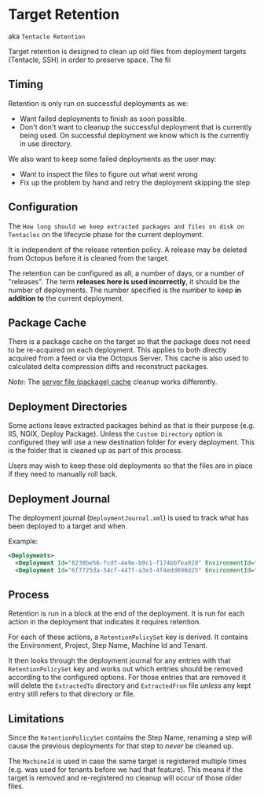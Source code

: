 # Target Retention

aka `Tentacle Retention`

Target retention is designed to clean up old files from deployment targets (Tentacle, SSH) in order to preserve space. The fil

## Timing

Retention is only run on successful deployments as we:
 - Want failed deployments to finish as soon possible. 
 - Don't don't want to cleanup the successful deployment that is currently being used. On successful deployment we know which is the currently in use directory.

We also want to keep some failed deployments as the user may:
- Want to inspect the files to figure out what went wrong
- Fix up the problem by hand and retry the deployment skipping the step

## Configuration

The `How long should we keep extracted packages and files on disk on Tentacles` on the lifecycle phase for the current deployment.

It is independent of the release retention policy. A release may be deleted from Octopus before it is cleaned from the target.

The retention can be configured as all, a number of days, or a number of "releases". The term **releases here is used incorrectly**, it should be the number of deployments. The number specified is the number to keep **in addition to** the current deployment.

## Package Cache

There is a package cache on the target so that the package does not need to be re-acquired on each deployment. This applies to both directly acquired from a feed or via the Octopus Server. This cache is also used to calculated delta compression diffs and reconstruct packages.

*Note*: The [server file (package) cache](..\FileCache.md) cleanup works differently.

## Deployment Directories

Some actions leave extracted packages behind as that is their purpose (e.g. IIS, NGIX, Deploy Package). Unless the `Custom Directory` option is configured they will use a new destination folder for every deployment. This is the folder that is cleaned up as part of this process.

Users may wish to keep these old deployments so that the files are in place if they need to manually roll back.

## Deployment Journal

The deployment journal (`DeploymentJournal.xml`) is used to track what has been deployed to a target and when.

Example:
```xml
<Deployments>
  <Deployment Id="8230be56-fcdf-4e9e-b9c1-f174bbfea928" EnvironmentId="Environments-1" TenantId="" ProjectId="Projects-1" PackageId="Test" PackageVersion="1.0.0" InstalledOn="2018-06-12 05:21:22" ExtractedFrom="C:\Octopus\Tentacle\Files\Test@S1.0.0@5C27F0F6BA16734C896550E72C34750A.zip" ExtractedTo="C:\Octopus\Applications\Tentacle\Local\Test\1.0.0" RetentionPolicySet="Environments-1/Projects-1/Step-Package/Machines-1/&lt;default&gt;" CustomInstallationDirectory="C:\Octopus\Applications\Tentacle\Local\Test\1.0.0" WasSuccessful="True" />
  <Deployment Id="6f7725da-54cf-447f-a3e3-4f4edd690d25" EnvironmentId="Environments-1" TenantId="" ProjectId="Projects-1" PackageId="Test" PackageVersion="1.0.0" InstalledOn="2018-06-12 05:29:55" ExtractedFrom="C:\Octopus\Tentacle\Files\Test@S1.0.0@5C27F0F6BA16734C896550E72C34750A.zip" ExtractedTo="C:\Octopus\Applications\Tentacle\Local\Test\1.0.0_1" RetentionPolicySet="Environments-1/Projects-1/Step-Package/Machines-1/&lt;default&gt;" CustomInstallationDirectory="C:\Octopus\Applications\Tentacle\Local\Test\1.0.0_1" WasSuccessful="True" />
 ```



 ## Process

Retention is run in a block at the end of the deployment. It is run for each action in the deployment that indicates it requires retention.

For each of these actions, a `RetentionPolicySet` key is derived. It contains the Environment, Project, Step Name, Machine Id and Tenant.

It then looks through the deployment journal for any entries with that `RetentionPolicySet` key and works out which entries should be removed according to the configured options. For those entries that are removed it will delete the `ExtractedTo` directory and `ExtractedFrom` file *unless* any kept entry still refers to that directory or file.

## Limitations

Since the `RetentionPolicySet` contains the Step Name, renaming a step will cause the previous deployments for that step to *never* be cleaned up.

The `MachineId` is used in case the same target is registered multiple times (e.g. was used for tenants before we had that feature). This means if the target is removed and re-registered no cleanup will occur of those older files.
